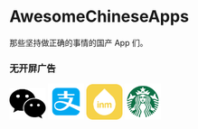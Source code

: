 # AwesomeChineseApps
那些坚持做正确的事情的国产 App 们。


### 无开屏广告

<img src="icons/wechat.png" width="64px" style="display: inline-block;">
<img src="icons/alipay.png" width="64px" style="display: inline-block;">
<img src="icons/inm.png" width="64px" style="display: inline-block;">
<img src="icons/starbucks.png" width="64px" style="display: inline-block;">
